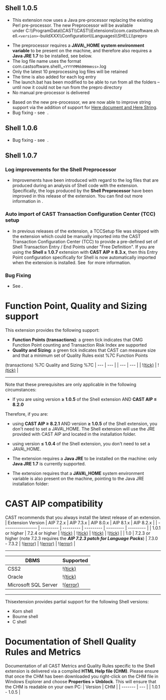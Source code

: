 ## Shell 1.0.5

- This extension now uses a Java pre-processor replacing the existing Perl pre-processor. The new Preprocessor will be available under C:\\\\ProgramData\\\\CAST\\\\CAST\\\\Extensions\\\\com.castsoftware.shell.`<version>`-buildXXX\\\\Configuration\\\\Languages\\\\SHELL\\\\prepro

*   The preprocessor requires a **JAVA\\_HOME system environment variable** to be present on the machine, and therefore also requires a **Java JRE 1.7** to be installed, see below.
*   The log file name uses the format com.castsoftware.shell\\_`<YYYYMMddHHmmss>`.log
*   Only the latest 10 preprocessing log files will be retained
*   The time is also added for each log entry
*   The launch.bat has been modified to be able to run from all the folders – until now it could not be run from the prepro directory
*   No manual pre-processor is delivered
- Based on the new pre-processor, we are now able to improve string support via the addition of support for [Here document and Here String](https://en.wikipedia.org/wiki/Here_document\#Unix_shells).
- Bug fixing - see  .

## Shell 1.0.6

- Bug fixing - see  .

## Shell 1.0.7

### Log improvements for the Shell Preprocessor

- Improvements have been introduced with regard to the log files that are produced during an analysis of Shell code with the extension. Specifically, the logs produced by the **Shell Preprocessor** have been improved in this release of the extension. You can find out more information in .

### Auto import of CAST Transaction Configuration Center (TCC) setup

- In previous releases of the extension, a TCCSetup file was shipped with the extension which could be manually imported into the CAST Transaction Configuration Center (TCC) to provide a pre-defined set of Shell Transaction Entry / End Points under "Free Definition". If you are using the **Shell ≥ 1.0.7** extension with **CAST AIP ≥ 8.3.x**, then this Entry Point configuration specifically for Shell is now automatically imported when the extension is installed. See  for more information.

### Bug Fixing

- See .

# Function Point, Quality and Sizing support

This extension provides the following support:
- **Function Points (transactions)**: a green tick indicates that OMG Function Point counting and Transaction Risk Index are supported
- **Quality and Sizing**: a green tick indicates that CAST can measure size and that a minimum set of Quality Rules exist %7C Function Points

(transactions) %7C Quality and Sizing %7C
| --- | --- |
| --- | --- |
| \![(tick)](https://doc.castsoftware.com/s/en_GB/7701/595a75ab8495b571f620afe86c10e3b32d763479/_/images/icons/emoticons/check.svg "(tick)") | \![(tick)](https://doc.castsoftware.com/s/en_GB/7701/595a75ab8495b571f620afe86c10e3b32d763479/_/images/icons/emoticons/check.svg "(tick)") |

---------------------------------------
Note that these prerequisites are only applicable in the following circumstances:
- If you are using version ****≥** 1.0.5** of the Shell extension AND **CAST AIP ≤ 8.2.0**

Therefore, if you are:
- using **CAST AIP ≥ 8.2.1** AND version ****≥** 1.0.5** of the Shell extension, you don't need to set a JAVA\\_HOME. The Shell extension will use the JRE provided with CAST AIP and located in the installation folder.
- using version ****≤** 1.0.4** of the Shell extension, you don't need to set a JAVA\\_HOME.

- The extension requires a **Java JRE** to be installed on the machine: only **Java JRE 1.7** is currently supported.
- The extension requires that a **JAVA\\_HOME** system environment variable is also present on the machine, pointing to the Java JRE installation folder:

# CAST AIP compatibility

CAST recommends that you always install the latest release of an extension.
| Extension Version | AIP 7.2.x | AIP 7.3.x | AIP 8.0.x | AIP 8.1.x | AIP 8.2.x |
| ----------------- | --------- | --------- | --------- | --------- | --------- |
| 1.0.1 or higher | 7.2.4 or higher | \![(tick)](https://doc.castsoftware.com/s/en_GB/7701/595a75ab8495b571f620afe86c10e3b32d763479/_/images/icons/emoticons/check.svg "(tick)") | \![(tick)](https://doc.castsoftware.com/s/en_GB/7701/595a75ab8495b571f620afe86c10e3b32d763479/_/images/icons/emoticons/check.svg "(tick)") | \![(tick)](https://doc.castsoftware.com/s/en_GB/7701/595a75ab8495b571f620afe86c10e3b32d763479/_/images/icons/emoticons/check.svg "(tick)") | \![(tick)](https://doc.castsoftware.com/s/en_GB/7701/595a75ab8495b571f620afe86c10e3b32d763479/_/images/icons/emoticons/check.svg "(tick)") |
| 1.0 | 7.2.3 or higher (note 7.2.3 requires the **_AIP 7.2.3 patch for Language Packs_**) | 7.3.0 - 7.3.2 | \![(error)](https://doc.castsoftware.com/s/en_GB/7701/595a75ab8495b571f620afe86c10e3b32d763479/_/images/icons/emoticons/error.svg "(error)") | \![(error)](https://doc.castsoftware.com/s/en_GB/7701/595a75ab8495b571f620afe86c10e3b32d763479/_/images/icons/emoticons/error.svg "(error)") | \![(error)](https://doc.castsoftware.com/s/en_GB/7701/595a75ab8495b571f620afe86c10e3b32d763479/_/images/icons/emoticons/error.svg "(error)") |

---
| DBMS | Supported |
| ---- | --------- |
| CSS2 | \![(tick)](https://doc.castsoftware.com/s/en_GB/7701/595a75ab8495b571f620afe86c10e3b32d763479/_/images/icons/emoticons/check.svg "(tick)") |
| Oracle | \![(tick)](https://doc.castsoftware.com/s/en_GB/7701/595a75ab8495b571f620afe86c10e3b32d763479/_/images/icons/emoticons/check.svg "(tick)") |
| Microsoft SQL Server | \![(error)](https://doc.castsoftware.com/s/en_GB/7701/595a75ab8495b571f620afe86c10e3b32d763479/_/images/icons/emoticons/error.svg "(error)") |

---
Thisextension provides partial support for the following Shell versions:
- Korn shell
- Bourne shell
- C shell

# Documentation of Shell Quality Rules and Metrics

Documentation of all CAST Metrics and Quality Rules specific to the Shell extension is delivered via a compiled **HTML Help file (CHM)**. Please ensure that once the CHM has been downloaded you right-click on the CHM file in Windows Explorer and choose **Properties > Unblock**. This will ensure that the CHM is readable on your own PC:
| Version | CHM |
| ------- | --- |
| 1.0.1 - 1.0.5 |

